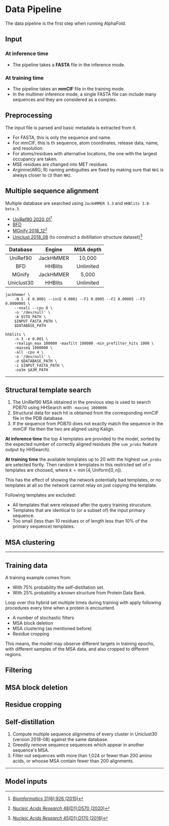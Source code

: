 # Data Pipeline

The data pipeline is the first step when running AlphaFold.

## Input

### At inference time

- The pipeline takes a **FASTA** file in the inference mode.

### At training time

- The pipeline takes an **mmCIF** file in the training mode.
- In the multimer inference mode, a single FASTA file can include many sequences and they are considered as a complex.

## Preprocessing

The input file is parsed and basic metadata is extracted from it.

- For FASTA, this is only the sequence and name.
- For mmCIF, this is th sequence, atom coordinates, release data, name, and resolution.
- For atoms/residues with alternative locations, the one with the largest occupancy are taken.
- MSE residues are changed into MET residues.
- Arginine(ARG; R) naming ambiguities are fixed by making sure that `NH1` is always closer to `CD` than `NH2`.

## Multiple sequence alignment

Multiple database are searched using `JackHMMER 3.3` and `HHBlits 3.0-beta.3`.

- [UniRef90 2020_01](https://ftp.ebi.ac.uk/pub/databases/uniprot/previous_releases/release-2020_01/uniref/)[^uniref]
- [BFD](https://bfd.mmseqs.com)
- [MGnify 2018_12](https://ftp.ebi.ac.uk/pub/databases/metagenomics/peptide_database/2018_12/)[^mgnify]
- [Uniclust 2018_08](https://wwwuser.gwdg.de/~compbiol/uniclust/2018_08/) (to construct a dsitillation structure dataset)[^uniclust]

[^uniref]: [*Bioinformatics* 31(6):926 (2015)](https://doi.org/10.1093/bioinformatics/btu739)
[^mgnify]: [*Nucleic Acids Research* 48(D1):D570 (2020)](https://doi.org/10.1093/nar/gkz1035)
[^uniclust]: [*Nucleic Acids Research* 45(D1):D170 (2016)](https://doi.org/10.1093/nar/gkw1081)

|  Database  |   Engine  | MSA depth |
|:----------:|:---------:|:---------:|
|  UniRef90  | JackHMMER |   10,000  |
|     BFD    |  HHBlits  | Unlimited |
|   MGnify   | JackHMMER |   5,000   |
| Uniclust30 |  HHBlits  | Unlimited |

```{sh}
jackhmmer \
    -N 1 -E 0.0001 --incE 0.0001 --F1 0.0005 --F2 0.00005 --F3 0.0000005 \
    --noali --cpu 8 \
    -o '/dev/null' \
    -A $STO_PATH \
    $INPUT_FASTA_PATH \
    $DATABASE_PATH

hhblits \
    -n 3 -e 0.001 \
    -realign_max 100000 -maxfilt 100000 -min_prefilter_hits 1000 \
    -maxseq 1000000 \
    -all -cpu 4 \
    -o '/dev/null' \
    -d $DATABASE_PATH \
    -i $INPUT_FASTA_PATH \
    -oa3m $A3M_PATH
```

---

## Structural template search

1. The UniRef90 MSA obtained in the previous step is used to search PDB70 using HHSearch with `-maxseq 1000000`.
1. Structural data for each hit is obtained from the corresponding mmCIF file in the PDB database.
1. If the sequence from PDB70 does not exactly match the sequence in the mmCIF file then the two are aligned using Kalign.

**At inference time** the top 4 templates are provided to the model, sorted by the expected number of correctly aligned residues (the `sum_probs` feature output by HHSearch).

**At training time** the available templates up to 20 with the highest `sum_probs` are selected fisrtly. Then random $k$ templates in this restricted set of $n$ templates are choosed, where $k = \min (4, \mathrm{Uniform}[0,n])$.

This has the effect of showing the network potentially bad templates, or no templates at all so the network cannot relay on just copying the template.

Following templates are excluded:

- All templates that were released after the query training strucuture.
- Templates that are identical to (or a subset of) the input primary sequence.
- Too small (less than 10 residues or of length less than 10% of the primary sequence) templates.

## MSA clustering

---

## Training data

A training example comes from:

- With 75% probability the self-distillation set.
- With 25% probability a known structure from Protein Data Bank.

Loop over this hybrid set multiple times during training with apply following procedures every time when a protein is encounterd.

- A number of stochastic filters
- MSA block deletion
- MSA clustering (as mentioned before)
- Residue cropping

This means, the model may observe different targets in training epochs, with different samples of the MSA data, and also cropped to different regions.

## Filtering

## MSA block deletion

## Residue cropping

## Self-distillation

1. Compute multiple sequence alignmetns of every cluster in Uniclust30 (version 2018-08) against the same database.
1. Greedily remove sequence sequences which appear in another sequence's MSA.
1. Filter out sequences with more than 1,024 or fewer than 200 amino acids, or whoose MSA contain fewer than 200 alignments.

---

## Model inputs
